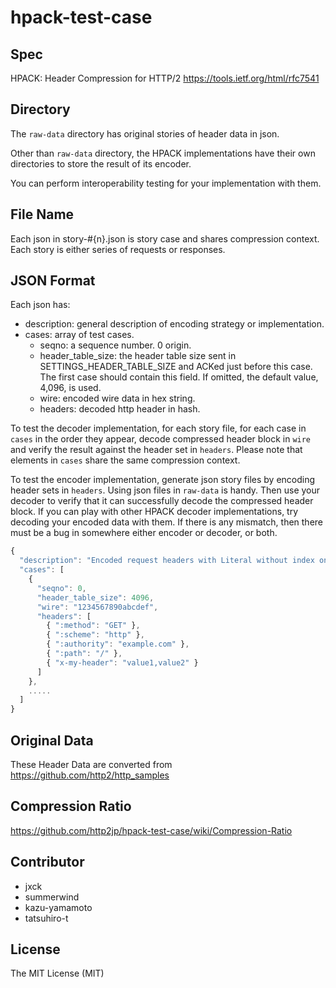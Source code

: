 # hpack-test-case

## Spec

HPACK: Header Compression for HTTP/2
https://tools.ietf.org/html/rfc7541


## Directory

The ```raw-data``` directory has original stories of header data in
json.

Other than ```raw-data``` directory, the HPACK implementations have
their own directories to store the result of its encoder.

You can perform interoperability testing for your implementation with
them.

## File Name

Each json in story-#{n}.json is story case and shares compression
context. Each story is either series of requests or responses.

## JSON Format

Each json has:

- description: general description of encoding strategy or implementation.
- cases: array of test cases.
  - seqno: a sequence number. 0 origin.
  - header_table_size: the header table size sent in SETTINGS_HEADER_TABLE_SIZE and ACKed just before this case. The first case should contain this field. If omitted, the default value, 4,096, is used.
  - wire: encoded wire data in hex string.
  - headers: decoded http header in hash.

To test the decoder implementation, for each story file, for each case
in ```cases``` in the order they appear, decode compressed header
block in ```wire``` and verify the result against the header set in
```headers```. Please note that elements in ```cases``` share the same
compression context.

To test the encoder implementation, generate json story files by
encoding header sets in ```headers```. Using json files in
```raw-data``` is handy. Then use your decoder to verify that it can
successfully decode the compressed header block. If you can play with
other HPACK decoder implementations, try decoding your encoded data
with them. If there is any mismatch, then there must be a bug in
somewhere either encoder or decoder, or both.

```js
{
  "description": "Encoded request headers with Literal without index only.",
  "cases": [
    {
      "seqno": 0,
      "header_table_size": 4096,
      "wire": "1234567890abcdef",
      "headers": [
        { ":method": "GET" },
        { ":scheme": "http" },
        { ":authority": "example.com" },
        { ":path": "/" },
        { "x-my-header": "value1,value2" }
      ]
    },
    .....
  ]
}
```

## Original Data

These Header Data are converted from https://github.com/http2/http_samples


## Compression Ratio

https://github.com/http2jp/hpack-test-case/wiki/Compression-Ratio


## Contributor

- jxck
- summerwind
- kazu-yamamoto
- tatsuhiro-t


## License

The MIT License (MIT)
